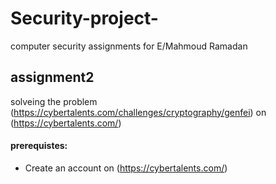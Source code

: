 # Security-project-
computer security assignments for E/Mahmoud Ramadan 

## assignment2
solveing the problem (https://cybertalents.com/challenges/cryptography/genfei) on  (https://cybertalents.com/) <br/>
#### prerequistes:
* Create an account on (https://cybertalents.com/)


